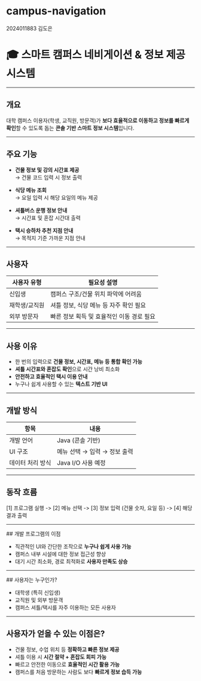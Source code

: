 # campus-navigation

2024011883 김도은 

# 🎓 스마트 캠퍼스 네비게이션 & 정보 제공 시스템

---

##  개요
대학 캠퍼스 이용자(학생, 교직원, 방문객)가 **보다 효율적으로 이동하고 정보를 빠르게 확인**할 수 있도록 돕는 **콘솔 기반 스마트 정보 시스템**입니다.

---

##  주요 기능

-  **건물 정보 및 강의 시간표 제공**  
  → 건물 코드 입력 시 정보 출력  

-  **식당 메뉴 조회**  
  → 요일 입력 시 해당 요일의 메뉴 제공  

-  **셔틀버스 운행 정보 안내**  
  → 시간표 및 혼잡 시간대 출력  

-  **택시 승하차 추천 지점 안내**  
  → 목적지 기준 가까운 지점 안내  

---

##  사용자

| 사용자 유형   | 필요성 설명                                      |
|------------|-------------------------------------------------|
| 신입생      | 캠퍼스 구조/건물 위치 파악에 어려움                  |
| 재학생/교직원 | 셔틀 정보, 식당 메뉴 등 자주 확인 필요                |
| 외부 방문자   | 빠른 정보 획득 및 효율적인 이동 경로 필요             |

---

##  사용 이유

- 한 번의 입력으로 **건물 정보, 시간표, 메뉴 등 통합 확인 가능**
- **셔틀 시간표와 혼잡도 확인**으로 시간 낭비 최소화
- **안전하고 효율적인 택시 이용 안내**
- 누구나 쉽게 사용할 수 있는 **텍스트 기반 UI**

---

##  개발 방식

| 항목         | 내용                                       |
|------------|------------------------------------------|
| 개발 언어      | Java (콘솔 기반)                           |
| UI 구조       | 메뉴 선택 → 입력 → 정보 출력                   |
| 데이터 처리 방식 | Java I/O 사용 예정                   |

---

##  동작 흐름


[1] 프로그램 실행 -> [2] 메뉴 선택 -> [3] 정보 입력 (건물 숫자, 요일 등) -> [4] 해당 결과 출력


---


## 개발 프로그램의 이점
- 직관적인 UI와 간단한 조작으로 **누구나 쉽게 사용 가능**
- 캠퍼스 내부 시설에 대한 정보 접근성 향상
- 대기 시간 최소화, 경로 최적화로 **사용자 만족도 상승**


---


## 사용자는 누구인가?
- 대학생 (특히 신입생)
- 교직원 및 외부 방문객
- 캠퍼스 셔틀/택시를 자주 이용하는 모든 사용자


---


## 사용자가 얻을 수 있는 이점은?
- 건물 정보, 수업 위치 등 **정확하고 빠른 정보 제공**
- 셔틀 이용 시 **시간 절약 + 혼잡도 회피 가능**
- 빠르고 안전한 이동으로 **효율적인 시간 활용 가능**
- 캠퍼스를 처음 방문하는 사람도 보다 **빠르게 정보 습득 가능**
